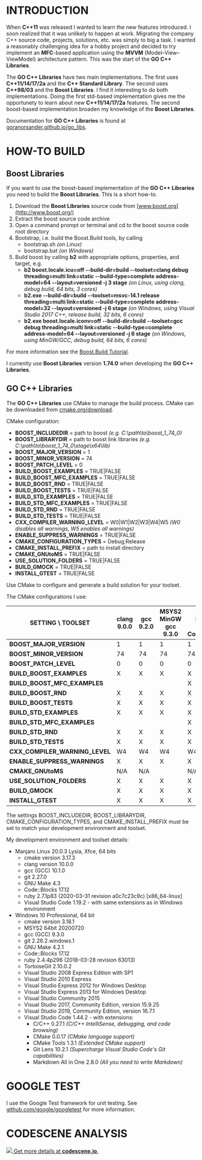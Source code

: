 # INTRODUCTION

When **C++11** was released I wanted to learn the new features introduced. I soon realized that it was
unlikely to happen at work. Migrating the company C++ source code, projects, solutions, etc. was
simply to big a task. I wanted a reasonably challenging idea for a hobby project and decided to try
implement an **MFC**-based application using the **MVVM** (Model–View–ViewModel) architecture pattern.
This was the start of the **GO C++ Libraries**.

The **GO C++ Libraries** have two main implementations. The first uses **C++11/14/17/2a** and the
**C++ Standard Library**. The second uses **C++98/03** and the **Boost Libraries**. I find it
interesting to do both implementations. Doing the first std-based implementation gives me the
opportunety to learn about new **C++11/14/17/2a** features. The second boost-based implementation
broaden my knowledge of the **Boost Libraries**.

Documentation for **GO C++ Libraries** is found at [goranorsander.github.io/go_libs](https://goranorsander.github.io/go_libs/).

# HOW-TO BUILD

## Boost Libraries

If you want to use the boost-based implementation of the **GO C++ Libraries** you need to build the
**Boost Libraries**. This is a short how-to.

1. Download the **Boost Libraries** source code from [www.boost.org](http://www.boost.org/)
1. Extract the boost source code archive
1. Open a command prompt or terminal and cd to the boost source code root directory
1. Bootstrap, i.e. build the Boost.Build tools, by calling
   * bootstrap.sh _(on Linux)_
   * bootstrap.bat _(on Windows)_
1. Build boost by calling **b2** with appropriate options, properties, and target, e.g.
   * __b2 boost.locale.icu=off --build-dir=build --toolset=clang debug threading=multi link=static --build-type=complete address-model=64 --layout=versioned -j 3 stage__
     _(on Linux, using clang, debug build, 64 bits, 3 cores)_
   * __b2.exe --build-dir=build --toolset=msvc-14.1 release threading=multi link=static --build-type=complete address-model=32 --layout=versioned -j 6 stage__
     _(on Windows, using Visual Studio 2017 C++, release build, 32 bits, 6 cores)_
   * __b2.exe boost.locale.iconv=off --build-dir=build --toolset=gcc debug threading=multi link=static --build-type=complete address-model=64 --layout=versioned -j 6 stage__
     _(on Windows, using MinGW/GCC, debug build, 64 bits, 6 cores)_

For more information see the [Boost.Build Tutorial](http://www.boost.org/build/tutorial.html).

I currently use **Boost Libraries** version **1.74.0** when developing the **GO C++ Libraries**.

## GO C++ Libraries

The **GO C++ Libraries** use CMake to manage the build process. CMake can be downloaded from
[cmake.org/download](https://cmake.org/download/).

CMake configuration:

 * **BOOST_INCLUDEDIR** = path to boost *(e.g. C:\path\to\boost_1_74_0)*
 * **BOOST_LIBRARYDIR** = path to boost link libraries *(e.g. C:\path\to\boost_1_74_0\stage\x64\lib)*
 * **BOOST_MAJOR_VERSION** = 1
 * **BOOST_MINOR_VERSION** = 74
 * **BOOST_PATCH_LEVEL** = 0
 * **BUILD_BOOST_EXAMPLES** = TRUE|FALSE
 * **BUILD_BOOST_MFC_EXAMPLES** = TRUE|FALSE
 * **BUILD_BOOST_RND** = TRUE|FALSE
 * **BUILD_BOOST_TESTS** = TRUE|FALSE
 * **BUILD_STD_EXAMPLES** = TRUE|FALSE
 * **BUILD_STD_MFC_EXAMPLES** = TRUE|FALSE
 * **BUILD_STD_RND** = TRUE|FALSE
 * **BUILD_STD_TESTS** = TRUE|FALSE
 * **CXX_COMPILER_WARNING_LEVEL** = W0|W1|W2|W3|W4|W5 *(W0 disables all warnings, W5 enables all warnings)*
 * **ENABLE_SUPPRESS_WARNINGS** = TRUE|FALSE
 * **CMAKE_CONFIGURATION_TYPES** = Debug;Release
 * **CMAKE_INSTALL_PREFIX** = path to install directory
 * **CMAKE_GNUtoMS** = TRUE|FALSE
 * **USE_SOLUTION_FOLDERS** = TRUE|FALSE
 * **BUILD_GMOCK** = TRUE|FALSE
 * **INSTALL_GTEST** = TRUE|FALSE

Use CMake to configure and generate a build solution for your toolset.

The CMake configurations I use:

**SETTING \ TOOLSET**      |clang 9.0.0|gcc 9.2.0|MSYS2 MinGW gcc 9.3.0|Visual Studio 2019 Community|Visual Studio 2017 Community|Visual Studio 2015 Community|Visual Studio 2013 Express|Visual Studio 2012 Express|Visual Studio 2010 Express|Visual Studio 2008 Professional|Visual Studio 2008 Express
---------------------------|-----------|---------|---------------------|----------------------------|----------------------------|----------------------------|--------------------------|--------------------------|--------------------------|-------------------------------|--------------------------
**BOOST_MAJOR_VERSION** | 1 | 1 | 1 | 1 | 1 | 1 | 1 | 1 | 1 | 1 | 1 
**BOOST_MINOR_VERSION** | 74 | 74 | 74 | 74 | 74 | 74 | 74 | 74 | 74 | 74 | 74 
**BOOST_PATCH_LEVEL** | 0 | 0 | 0 | 0 | 0 | 0 | 0 | 0 | 0 | 0 | 0 
**BUILD_BOOST_EXAMPLES** | X | X | X | X | X | X | X | X | X | X | X 
**BUILD_BOOST_MFC_EXAMPLES** | | | | X | X | X | | | | X | 
**BUILD_BOOST_RND** | X | X | X | X | X | X | X | X | X | X | X 
**BUILD_BOOST_TESTS** | X | X | X | X | X | X | X | X | X | X | X 
**BUILD_STD_EXAMPLES** | X | X | X | X | X | X | X | X | X | X | X 
**BUILD_STD_MFC_EXAMPLES** | | | | X | X | X | | | | | 
**BUILD_STD_RND** | X | X | X | X | X | X | X | X | X | | 
**BUILD_STD_TESTS** | X | X | X | X | X | X | X | X | X | | 
**CXX_COMPILER_WARNING_LEVEL** | W4 | W4 | W4 | W4 | W4 | W4 | W4 | W4 | W4 | W4 | W4 
**ENABLE_SUPPRESS_WARNINGS** | X | X | X | X | X | X | X | X | X | X | X 
**CMAKE_GNUtoMS** | N/A | N/A | | N/A | N/A | N/A | N/A | N/A | N/A | N/A | N/A
**USE_SOLUTION_FOLDERS** | X | X | X | X | X | X | X | X | | | 
**BUILD_GMOCK** | X | X | X | X | X | X | X | X | X | X | X 
**INSTALL_GTEST** | X | X | X | X | X | X | X | X | X | X | X 

The settings BOOST_INCLUDEDIR, BOOST_LIBRARYDIR, CMAKE_CONFIGURATION_TYPES, and
CMAKE_INSTALL_PREFIX must be set to match your development environment and toolset.

My development environment and toolset details:

* Manjaro Linux 20.0.3 Lysia, Xfce, 64 bits
  * cmake version 3.17.3
  * clang version 10.0.0
  * gcc (GCC) 10.1.0
  * git 2.27.0
  * GNU Make 4.3
  * Code::Blocks 17.12
  * ruby 2.7.1p83 (2020-03-31 revision a0c7c23c9c) [x86_64-linux]
  * Visual Studio Code 1.19.2 - with same extensions as in Windows environment
* Windows 10 Professional, 64 bit
  * cmake version 3.18.1
  * MSYS2 64bit 20200720
  * gcc (GCC) 9.3.0
  * git 2.26.2.windows.1
  * GNU Make 4.2.1
  * Code::Blocks 17.12
  * ruby 2.4.4p296 (2018-03-28 revision 63013)
  * TortoiseGit 2.10.0.2
  * Visual Studio 2008 Express Edition with SP1
  * Visual Studio 2010 Express
  * Visual Studio Express 2012 for Windows Desktop
  * Visual Studio Express 2013 for Windows Desktop
  * Visual Studio Community 2015
  * Visual Studio 2017, Community Edition, version 15.9.25
  * Visual Studio 2019, Community Edition, version 16.7.1
  * Visual Studio Code 1.44.2 - with extensions:
    * C/C++ 0.27.1 _(C/C++ IntelliSense, debugging, and code browsing)_
    * CMake 0.0.17 _(CMake language support)_
    * CMake Tools 1.3.1 _(Extended CMake support)_
    * Git Lens 10.2.1 _(Supercharge Visual Studio Code's Git capabilities)_
    * Markdown All in One 2.8.0 _(All you need to write Markdown)_

# GOOGLE TEST

I use the Google Test framework for unit testing. See [github.com/google/googletest](https://github.com/google/googletest) for more information.

# CODESCENE ANALYSIS

[![](https://codescene.io/projects/1082/status.svg) Get more details at **codescene.io**.](https://codescene.io/projects/1082/jobs/latest-successful/results)
